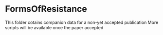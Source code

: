 # FormsOfResistance
This folder cotains companion data for a non-yet accepted publication
More scripts will be available once the paper accepted
